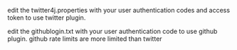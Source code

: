 edit the twitter4j.properties with your user authentication codes and access token to use twitter plugin.

edit the githublogin.txt with your user authentication code to use github plugin.
github rate limits are more limited than twitter
